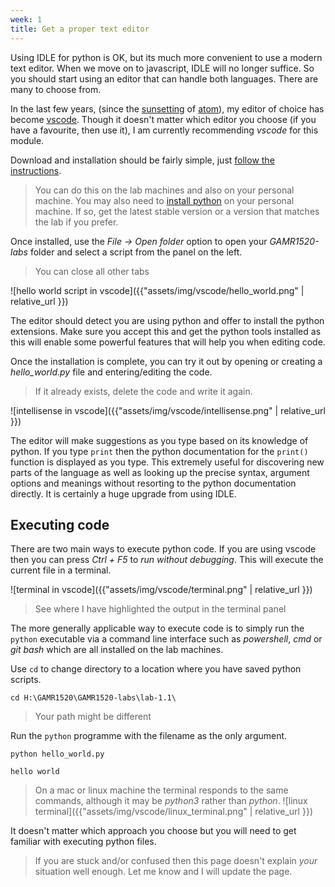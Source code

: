 ```yaml
---
week: 1
title: Get a proper text editor
---
```


Using IDLE for python is OK, but its much more convenient to use a modern text editor.
When we move on to javascript, IDLE will no longer suffice.
So you should start using an editor that can handle both languages.
There are many to choose from.

In the last few years, (since the [sunsetting](https://github.blog/2022-06-08-sunsetting-atom/) of [atom](https://github.com/atom/atom)), my editor of choice has become [vscode](https://code.visualstudio.com/). 
Though it doesn't matter which editor you choose (if you have a favourite, then use it), I am currently recommending *vscode* for this module.

Download and installation should be fairly simple, just [follow the instructions](https://code.visualstudio.com/).

> You can do this on the lab machines and also on your personal machine.
> You may also need to [install python](https://www.python.org/downloads/) on your personal machine.
> If so, get the latest stable version or a version that matches the lab if you prefer.

Once installed, use the *File -> Open folder* option to open your *GAMR1520-labs* folder and select a script from the panel on the left.

> You can close all other tabs

![hello world script in vscode]({{"assets/img/vscode/hello_world.png" | relative_url }})

The editor should detect you are using python and offer to install the python extensions.
Make sure you accept this and get the python tools installed as this will enable some powerful features that will help you when editing code.

Once the installation is complete, you can try it out by opening or creating a *hello_world.py* file and entering/editing the code.

> If it already exists, delete the code and write it again.

![intellisense in vscode]({{"assets/img/vscode/intellisense.png" | relative_url }})

The editor will make suggestions as you type based on its knowledge of python.
If you type `print` then the python documentation for the `print()` function is displayed as you type.
This extremely useful for discovering new parts of the language as well as looking up the precise syntax, argument options and meanings without resorting to the python documentation directly.
It is certainly a huge upgrade from using IDLE.

## Executing code

There are two main ways to execute python code.
If you are using vscode then you can press *Ctrl + F5* to *run without debugging*.
This will execute the current file in a terminal.

![terminal in vscode]({{"assets/img/vscode/terminal.png" | relative_url }})

> See where I have highlighted the output in the terminal panel

The more generally applicable way to execute code is to simply run the `python` executable via a command line interface such as *powershell*, *cmd* or *git bash* which are all installed on the lab machines.


Use `cd` to change directory to a location where you have saved python scripts.

```console
cd H:\GAMR1520\GAMR1520-labs\lab-1.1\
```

> Your path might be different

Run the `python` programme with the filename as the only argument.

```console
python hello_world.py
```
```plaintext
hello world
```

> On a mac or linux machine the terminal responds to the same commands, although it may be *python3* rather than *python*.
> ![linux terminal]({{"assets/img/vscode/linux_terminal.png" | relative_url }})


It doesn't matter which approach you choose but you will need to get familiar with executing python files.

> If you are stuck and/or confused then this page doesn't explain *your* situation well enough. 
Let me know and I will update the page.